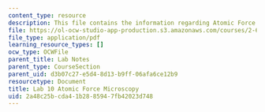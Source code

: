 ```yaml
---
content_type: resource
description: This file contains the information regarding Atomic Force Microscopy.
file: https://ol-ocw-studio-app-production.s3.amazonaws.com/courses/2-674-micro-nano-engineering-laboratory-spring-2016/2a48c25bcda41b2885947fb42023d748_MIT2_674S16_LabNote10.pdf
file_type: application/pdf
learning_resource_types: []
ocw_type: OCWFile
parent_title: Lab Notes
parent_type: CourseSection
parent_uid: d3b07c27-e5d4-8d13-b9ff-06afa6ce12b9
resourcetype: Document
title: Lab 10 Atomic Force Microscopy
uid: 2a48c25b-cda4-1b28-8594-7fb42023d748
---
```

